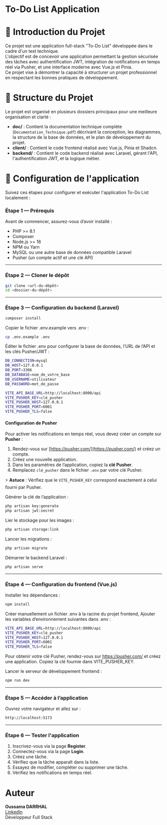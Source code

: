 ﻿# To-Do List Application

# 📌 Introduction du Projet

Ce projet est une application full-stack "To-Do List" développée dans le cadre d'un test technique.  
L'objectif est de concevoir une application permettant la gestion sécurisée des tâches avec authentification JWT, intégration de notifications en temps réel via Pusher, et une interface moderne avec Vue.js et Pinia.  
Ce projet vise à démontrer la capacité à structurer un projet professionnel en respectant les bonnes pratiques de développement.

# 📌 Structure du Projet

Le projet est organisé en plusieurs dossiers principaux pour une meilleure organisation et clarté :

- **doc/** : Contient la documentation technique complète (`Documentation_Technique.pdf`) décrivant la conception, les diagrammes, la structure de la base de données, et le plan de développement du projet.
- **client/** : Contient le code frontend réalisé avec Vue.js, Pinia et Shadcn.
- **backend/** : Contient le code backend réalisé avec Laravel, gérant l'API, l'authentification JWT, et la logique métier.

# 📌 Configuration de l'application

Suivez ces étapes pour configurer et exécuter l'application To-Do List localement :

### Étape 1 — Prérequis

Avant de commencer, assurez-vous d’avoir installé :

- PHP >= 8.1
- Composer
- Node.js >= 16
- NPM ou Yarn
- MySQL ou une autre base de données compatible Laravel
- Pusher (un compte actif et une clé API)

---

### Étape 2 — Cloner le dépôt

```bash
git clone <url-du-dépôt>
cd <dossier-du-dépôt>
```

---

### Étape 3 — Configuration du backend (Laravel)

```bash
composer install
```

Copier le fichier .env.example vers .env :

```bash
cp .env.example .env
```

Éditer le fichier .env pour configurer la base de données, l’URL de l’API et les clés Pusher/JWT :

```bash
DB_CONNECTION=mysql
DB_HOST=127.0.0.1
DB_PORT=3306
DB_DATABASE=nom_de_votre_base
DB_USERNAME=utilisateur
DB_PASSWORD=mot_de_passe

VITE_API_BASE_URL=http://localhost:8000/api
VITE_PUSHER_KEY=clé_pusher
VITE_PUSHER_HOST=127.0.0.1
VITE_PUSHER_PORT=6001
VITE_PUSHER_TLS=false
```

#### Configuration de Pusher

Pour activer les notifications en temps réel, vous devez créer un compte sur **Pusher** :

1. Rendez-vous sur [https://pusher.com/](https://pusher.com/) et créez un compte.
2. Créez une nouvelle application.
3. Dans les paramètres de l’application, copiez la **clé Pusher**.
4. Remplacez `clé_pusher` dans le fichier `.env` par votre clé Pusher.

⚡ **Astuce** : Vérifiez que le `VITE_PUSHER_KEY` correspond exactement à celui fourni par Pusher.

Générer la clé de l’application :

```bash
php artisan key:generate
php artisan jwt:secret
```

Lier le stockage pour les images :

```bash
php artisan storage:link
```

Lancer les migrations :

```bash
php artisan migrate
```

Démarrer le backend Laravel :

```bash
php artisan serve
```

---

### Étape 4 — Configuration du frontend (Vue.js)

Installer les dépendances :

```bash
npm install
```

Créer manuellement un fichier .env à la racine du projet frontend,
Ajouter les variables d’environnement suivantes dans .env :

```bash
VITE_API_BASE_URL=http://localhost:8000/api
VITE_PUSHER_KEY=clé_pusher
VITE_PUSHER_HOST=127.0.0.1
VITE_PUSHER_PORT=6001
VITE_PUSHER_TLS=false
```

Pour obtenir votre clé Pusher, rendez-vous sur https://pusher.com/
et créez une application. Copiez la clé fournie dans VITE_PUSHER_KEY.

Lancer le serveur de développement frontend :

```bash
npm run dev
```

---

### Étape 5 — Accéder à l’application

Ouvrez votre navigateur et allez sur :

```bash
http://localhost:5173
```

---

### Étape 6 — Tester l'application

1. Inscrivez-vous via la page **Register**.
2. Connectez-vous via la page **Login**.
3. Créez une tâche.
4. Vérifiez que la tâche apparaît dans la liste.
5. Essayez de modifier, compléter ou supprimer une tâche.
6. Vérifiez les notifications en temps réel.

# Auteur

**Oussama DARRHAL**  
[LinkedIn](https://www.linkedin.com/in/oussama-darrhal-6344ba250/)  
Développeur Full Stack


